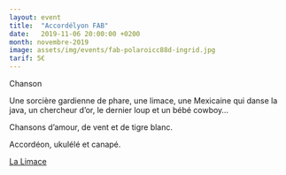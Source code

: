 ```yaml
---
layout: event
title:  "Accordélyon FAB"
date:   2019-11-06 20:00:00 +0200
month: novembre-2019
image: assets/img/events/fab-polaroicc88d-ingrid.jpg
tarif: 5€
---
```


Chanson

Une sorcière gardienne de phare, une limace, une Mexicaine qui danse la java, un chercheur d’or, le dernier loup et un bébé cowboy… 

Chansons d’amour, de vent et de tigre blanc. 

Accordéon, ukulélé et canapé.

[La Limace](https://soundcloud.com/fabricefaure/la-limace)
